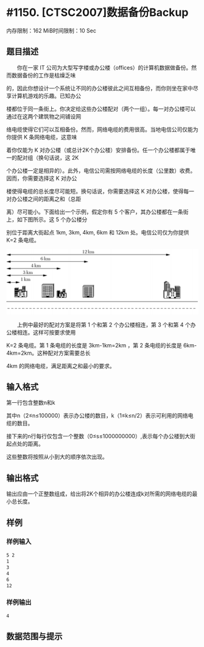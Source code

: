# #1150. [CTSC2007]数据备份Backup

内存限制：162 MiB时间限制：10 Sec

## 题目描述

　　你在一家 IT 公司为大型写字楼或办公楼（offices）的计算机数据做备份。然而数据备份的工作是枯燥乏味

的，因此你想设计一个系统让不同的办公楼彼此之间互相备份，而你则坐在家中尽享计算机游戏的乐趣。已知办公

楼都位于同一条街上。你决定给这些办公楼配对（两个一组）。每一对办公楼可以通过在这两个建筑物之间铺设网

络电缆使得它们可以互相备份。然而，网络电缆的费用很高。当地电信公司仅能为你提供 K 条网络电缆，这意味

着你仅能为 K 对办公楼（或总计2K个办公楼）安排备份。任一个办公楼都属于唯一的配对组（换句话说，这 2K 

个办公楼一定是相异的）。此外，电信公司需按网络电缆的长度（公里数）收费。因而，你需要选择这 K 对办公

楼使得电缆的总长度尽可能短。换句话说，你需要选择这 K 对办公楼，使得每一对办公楼之间的距离之和（总距

离）尽可能小。下面给出一个示例，假定你有 5 个客户，其办公楼都在一条街上，如下图所示。这 5 个办公楼分

别位于距离大街起点 1km, 3km, 4km, 6km 和 12km 处。电信公司仅为你提供 K=2 条电缆。

![](upload/201604/1111.png)

　　上例中最好的配对方案是将第 1 个和第 2 个办公楼相连，第 3 个和第 4 个办公楼相连。这样可按要求使用

 K=2 条电缆。第 1 条电缆的长度是 3km-1km=2km ，第 2 条电缆的长度是 6km-4km=2km。这种配对方案需要总长

 4km 的网络电缆，满足距离之和最小的要求。

## 输入格式

第一行包含整数n和k

其中n（2&le;n&le;100000）表示办公楼的数目，k（1&le;k&le;n/2）表示可利用的网络电缆的数目。

接下来的n行每行仅包含一个整数（0&le;s&le;1000000000）,表示每个办公楼到大街起点处的距离。

这些整数将按照从小到大的顺序依次出现。

## 输出格式

输出应由一个正整数组成，给出将2K个相异的办公楼连成k对所需的网络电缆的最小总长度。

## 样例

### 样例输入

    
    5 2 
    1
    3
    4
    6
    12
    

### 样例输出

    
    4
    

## 数据范围与提示
